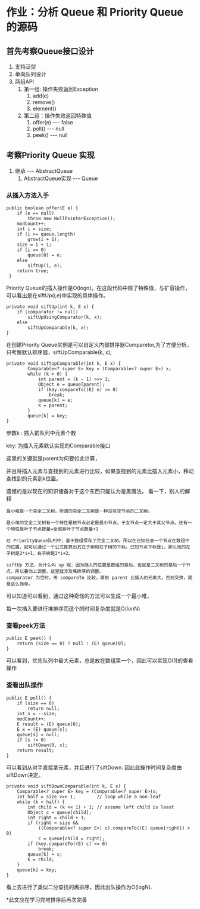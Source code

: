 # 作业：分析 Queue 和 Priority Queue 的源码
## 首先考察Queue接口设计
1. 支持泛型
2. 单向队列设计
3. 两组API
   1. 第一组: 操作失败返回Exception
      1. add(e)
      2. remove()
      3. element()
   2. 第二组：操作失败返回特殊值
      1. offer(e) --- false
      2. poll() --- null
      3. peek() --- null

## 考察Priority Queue 实现
1. 继承 --- AbstractQueue
   1. AbstractQueue实现 --- Queue
### 从插入方法入手
```
public boolean offer(E e) {
    if (e == null)
        throw new NullPointerException();
    modCount++;
    int i = size;
    if (i >= queue.length)
        grow(i + 1);
    size = i + 1;
    if (i == 0)
        queue[0] = e;
    else
        siftUp(i, e);
    return true;
 }
```
Priority Queue的插入操作是O(logn)，在这段代码中除了特殊值，与扩容操作，可以看出是在siftUp(i,e)中实现的具体操作。
```
private void siftUp(int k, E x) {
    if (comparator != null)
        siftUpUsingComparator(k, x);
    else
        siftUpComparable(k, x);
}
```
在创建Priority Queue实例是可以自定义内部排序器Comparetor,为了方便分析，只考察默认排序器，siftUpComparable(k, x);
```
private void siftUpComparable(int k, E x) {
        Comparable<? super E> key = (Comparable<? super E>) x;
        while (k > 0) {
            int parent = (k - 1) >>> 1;
            Object e = queue[parent];
            if (key.compareTo((E) e) >= 0)
                break;
            queue[k] = e;
            k = parent;
        }
        queue[k] = key;
}
```
参数k : 插入前队列中元素个数

key: 为插入元素默认实现的Comparable接口

这里的关键就是parent为何要如此计算，

并且将插入元素与查找到的元素进行比较，如果查找到的元素比插入元素小，移动查找到的元素到k位置。

遗憾的是以现在的知识储备对于这个东西只能认为是黑魔法。
看一下，别人的解释

```
最小堆是一个完全二叉树，所谓的完全二叉树是一种没有空节点的二叉树。

最小堆的完全二叉树有一个特性是根节点必定是最小节点，子女节点一定大于其父节点。还有一个特性是叶子节点数量=全部非叶子节点数量+1

在 PriorityQueue队列中，基于数组保存了完全二叉树。所以在已知任意一个节点在数组中的位置，就可以通过一个公式推算出其左子树和右子树的下标。已知节点下标是i，那么他的左子树是2*i+1，右子树是2*i+2。

siftUp 方法，为什么叫 up 呢，因为插入的位置是数组的最后，也就是二叉树的最后一个节点，所以要向上调整，这里就涉及堆排序的调整。
comparator 为空时，用 compareTo 比较，直到 parent 比插入的元素大，否则交换，就是这么简单。
```

可以知道可以看到，通过这种奇怪的方法可以生成一个最小堆，

每一次插入要进行堆排序而这个的时间复杂度就是O(lonN)

### 查看peek方法
```
public E peek() {
    return (size == 0) ? null : (E) queue[0];
}
```
可以看到，优先队列中最大元素，总是放在数组第一个，因此可以实现O(1)的查看操作

### 查看出队操作
```
public E poll() {
    if (size == 0)
        return null;
    int s = --size;
    modCount++;
    E result = (E) queue[0];
    E x = (E) queue[s];
    queue[s] = null;
    if (s != 0)
        siftDown(0, x);
    return result;
}
```
可以看到从对手直接拿元素，并且进行了siftDown.
因此此操作时间复杂度由siftDown决定。

```
private void siftDownComparable(int k, E x) {
    Comparable<? super E> key = (Comparable<? super E>)x;
    int half = size >>> 1;        // loop while a non-leaf
    while (k < half) {
        int child = (k << 1) + 1; // assume left child is least
        Object c = queue[child];
        int right = child + 1;
        if (right < size &&
            ((Comparable<? super E>) c).compareTo((E) queue[right]) > 0)
            c = queue[child = right];
        if (key.compareTo((E) c) <= 0)
            break;
        queue[k] = c;
        k = child;
    }
    queue[k] = key;
}
```
看上去进行了类似二分查找的再排序，因此出队操作为O(logN).

*此文应在学习完堆排序后再次完善